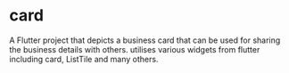 # card

A  Flutter project that depicts a business card that can be used for sharing the business details with others.
utilises various widgets from flutter including card, ListTile and many others.
